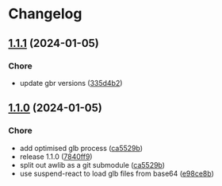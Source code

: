 # Changelog

## [1.1.1](https://github.com/glowbuzzer/awlib/compare/v1.1.0...v1.1.1) (2024-01-05)


### Chore

* update gbr versions ([335d4b2](https://github.com/glowbuzzer/awlib/commit/335d4b2ad2430c2c6fae05a127344276c2b7b57b))

## [1.1.0](https://github.com/glowbuzzer/awlib/compare/v1.0.0-beta.3...v1.1.0) (2024-01-05)


### Chore

* add optimised glb process ([ca5529b](https://github.com/glowbuzzer/awlib/commit/ca5529b5f389b54a04bef5228cfb664e73e96da2))
* release 1.1.0 ([7840ff9](https://github.com/glowbuzzer/awlib/commit/7840ff9aee3964e37096e07ae4cdc170be37193f))
* split out awlib as a git submodule ([ca5529b](https://github.com/glowbuzzer/awlib/commit/ca5529b5f389b54a04bef5228cfb664e73e96da2))
* use suspend-react to load glb files from base64 ([e98ce8b](https://github.com/glowbuzzer/awlib/commit/e98ce8b2063324f652b5408a58e1c3b0788a1705))
